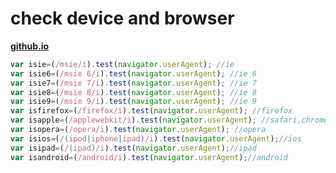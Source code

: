 # check device and browser
**[github.io](http://smilesol85.github.io/dev/check_device_browser/check_device_browser.html "check_device_browser")**

		
```javascript
var isie=(/msie/i).test(navigator.userAgent); //ie
var isie6=(/msie 6/i).test(navigator.userAgent); //ie 6
var isie7=(/msie 7/i).test(navigator.userAgent); //ie 7
var isie8=(/msie 8/i).test(navigator.userAgent); //ie 8
var isie9=(/msie 9/i).test(navigator.userAgent); //ie 9
var isfirefox=(/firefox/i).test(navigator.userAgent); //firefox
var isapple=(/applewebkit/i).test(navigator.userAgent); //safari,chrome
var isopera=(/opera/i).test(navigator.userAgent); //opera
var isios=(/(ipod|iphone|ipad)/i).test(navigator.userAgent);//ios
var isipad=(/(ipad)/i).test(navigator.userAgent);//ipad
var isandroid=(/android/i).test(navigator.userAgent);//android
```